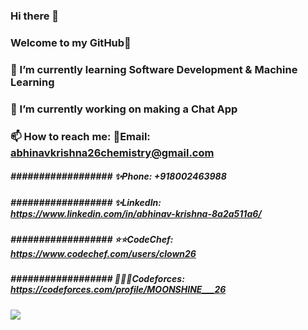 ### Hi there 👋
### Welcome to my GitHub👋

### 🌱 I’m currently learning Software Development & Machine Learning
### 🔭 I’m currently working on making a Chat App
### 📫 How to reach me: 💬Email: abhinavkrishna26chemistry@gmail.com
##### ################## ✨Phone:  +918002463988                
##### ################## ✨LinkedIn: https://www.linkedin.com/in/abhinav-krishna-8a2a511a6/
##### ################## ⭐⭐CodeChef: https://www.codechef.com/users/clown26
##### ################## 🌟🌟🌟Codeforces: https://codeforces.com/profile/MOONSHINE___26

![](https://komarev.com/ghpvc/?username=AbhinavKrishna26&color=lightgreen&label=PROFILE+VIEWS)
   

<!--
**AbhinavKrishna26/AbhinavKrishna26** is a ✨ _special_ ✨ repository because its `README.md` (this file) appears on your GitHub profile.

Here are some ideas to get you started:

- 🔭 I’m currently working on ...
- 🌱 I’m currently learning ...
- 👯 I’m looking to collaborate on ...
- 🤔 I’m looking for help with ...
- 💬 Ask me about ...
- 📫 How to reach me: ...
- 😄 Pronouns: ...
- ⚡ Fun fact: ...
-->
